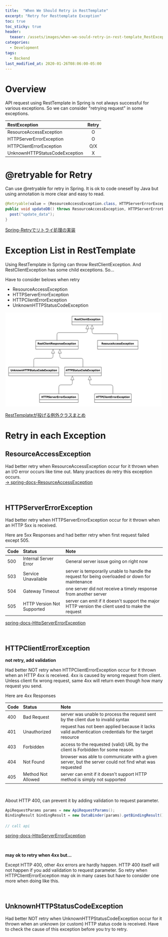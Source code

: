 ```yaml
---
title:  "When We Should Retry in RestTemplate"
excerpt: "Retry for Resttemplate Exception"
toc: true
toc_sticky: true
header:
  teaser: /assets/images/when-we-sould-retry-in-rest-template_RestException.png
categories:
  - Development
tags:
  - Backend
last_modified_at: 2020-01-26T08:06:00-05:00
---
```

# Overview
API request using RestTemplate in Spring is not always successful for various exceptions. So we can consider "retrying request" in some exceptions. 

| RestException | Retry |
|:--------|:--------:|
| ResourceAccessException | O |
| HTTPServerErrorException | O |
| HTTPClientErrorException | O/X |
| UnknownHTTPStatusCodeException | X |  


# @retryable for Retry
Can use @retryable for retry in Spring. It is ok to code oneself by Java but using annotation is more clear and easy to read.

```java
@Retryable(value = {ResourceAccessException.class, HTTPServerErrorException.class}, maxAttempts = 2)
public void updateDB() throws ResourceAccessException, HTTPServerErrorException {
  post("update_data");
}
```   
[Spring-Retryでリトライ処理の実装](https://qiita.com/SotaOishi/items/f19d50794e3fabad5e95)

<script async src="https://pagead2.googlesyndication.com/pagead/js/adsbygoogle.js?client=ca-pub-3803765505787724"
     crossorigin="anonymous"></script>
<!-- develop_blog_infeed -->
<ins class="adsbygoogle"
     style="display:block"
     data-ad-client="ca-pub-3803765505787724"
     data-ad-slot="4883898076"
     data-ad-format="horizontal"
     data-full-width-responsive="false"></ins>
<script>
     (adsbygoogle = window.adsbygoogle || []).push({});
</script>

# Exception List in RestTemplate

Using RestTemplate in Spring can throw RestClientException. And RestClientException has some child exceptions. So...

Have to consider belows when retry

- ResourceAccessException
- HTTPServerErrorException
- HTTPClientErrorException
- UnknownHTTPStatusCodeException

![when-we-sould-retry-in-rest-template_RestException](/assets/images/when-we-sould-retry-in-rest-template_RestException.png)


[RestTemplateが投げる例外クラスまとめ](https://qiita.com/shotana/items/88b120432e694c9b63f6)


<script async src="https://pagead2.googlesyndication.com/pagead/js/adsbygoogle.js?client=ca-pub-3803765505787724"
     crossorigin="anonymous"></script>
<!-- develop_blog_infeed -->
<ins class="adsbygoogle"
     style="display:block"
     data-ad-client="ca-pub-3803765505787724"
     data-ad-slot="4883898076"
     data-ad-format="horizontal"
     data-full-width-responsive="false"></ins>
<script>
     (adsbygoogle = window.adsbygoogle || []).push({});
</script>

# Retry in each Exception

## ResourceAccessException
Had better retry when ResourceAccessException occur for it thrown when an I/O error occurs like time out. Many practices do retry this exception occurs.  
[→ spring-docs-ResourceAccessException](https://docs.spring.io/spring/docs/current/javadoc-api/org/springframework/web/client/ResourceAccessException.html)

<br>

## HTTPServerErrorException

Had better retry when HTTPServerErrorException occur for it thrown when an HTTP 5xx is received.

Here are 5xx Responses and had better retry when first request failed except 505.

| Code | Status | Note |
|:--------|:--------|:--------|
| 500 | Internal Server Error | General server issue going on right now |
| 503 | Service Unavailable | server is temporarily unable to handle the request for being overloaded or down for maintenance |
| 504 | Gateway Timeout | one server did not receive a timely response from another server |
| 505 | HTTP Version Not Supported | server can emit if it doesn't support the major HTTP version the client used to make the request |

[spring-docs-HttpServerErrorException](https://docs.spring.io/spring/docs/current/javadoc-api/org/springframework/web/client/HttpServerErrorException.html)

<br>

## HTTPClientErrorException

**not retry, add validation**

Had better NOT retry when HTTPClientErrorException occur for it thrown when an HTTP 4xx is received. 4xx is caused by wrong request from client. Unless client fix wrong request, same 4xx will return even though how many request you send.

Here are 4xx Responses  

| Code | Status | Note |
|:--------|:--------|:--------|
| 400 | Bad Request | server was unable to process the request sent by the client due to invalid syntax |
| 401 | Unauthorized | request has not been applied because it lacks valid authentication credentials for the target resource |
| 403 | Forbidden | access to the requested (valid) URL by the client is Forbidden for some reason |
| 404 | Not Found | browser was able to communicate with a given server, but the server could not find what was requested |
| 405 | Method Not Allowed | server can emit if it doesn't support HTTP method is simply not supported |  

<br>

About HTTP 400, can prevent it by adding validation to request parameter.

```java
ApiRequestParams params = new ApiRequestParams();
BindingResult bindingResult = new DataBinder(params).getBindingResult();

// call api
``` 

[spring-docs-HttpServerErrorException](https://hacknote.jp/archives/24535/)

<br>

**may ok to retry when 4xx but...**

Except HTTP 400, other 4xx errors are hardly happen. HTTP 400 itself will not happen if you add validation to request parameter. So retry when HTTPClientErrorException may ok in many cases but have to consider one more when doing like this.  

<br>

## UnknownHTTPStatusCodeException

Had better NOT retry when UnknownHTTPStatusCodeException occur for it thrown when an unknown (or custom) HTTP status code is received. Have to check the cause of this exception before you try to retry.

<script async src="https://pagead2.googlesyndication.com/pagead/js/adsbygoogle.js?client=ca-pub-3803765505787724"
     crossorigin="anonymous"></script>
<!-- develop_blog_infeed -->
<ins class="adsbygoogle"
     style="display:block"
     data-ad-client="ca-pub-3803765505787724"
     data-ad-slot="4883898076"
     data-ad-format="horizontal"
     data-full-width-responsive="false"></ins>
<script>
     (adsbygoogle = window.adsbygoogle || []).push({});
</script>